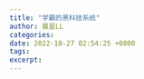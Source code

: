 ```yaml
---
title: "学霸的黑科技系统"
author: 晨星LL
categories: 
date: 2022-10-27 02:54:25 +0800
tags: 
excerpt: 
---
```
















